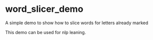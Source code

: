 word_slicer_demo
================

A simple demo to show how to slice words for letters already marked

This demo can be used for nlp leaning.

